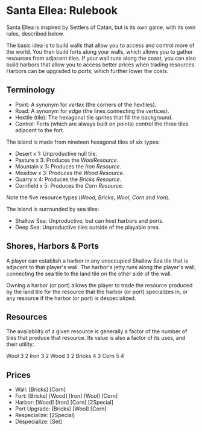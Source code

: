 # Santa Ellea: Rulebook

Santa Ellea is inspired by Settlers of Catan, but is its own game, with its
own rules, described below.

The basic idea is to build walls that allow you to access and control more of
the world. You then build forts along your walls, which allows you to gather
resources from adjacent tiles. If your wall runs along the coast, you can
also build harbors that allow you to access better prices when trading
resources. Harbors can be upgraded to ports, which further lower the
costs.

## Terminology

* Point: A synonym for *vertex* (the corners of the hextiles).
* Road: A synonym for *edge* (the lines connecting the vertices).
* Hextile (tile): The hexagonal tile sprites that fill the background.
* Control: Forts (which are always built on points) *control* the three
  tiles adjacent to the fort.

The island is made from nineteen hexagonal tiles of six types:

* Desert x 1: Unproductive null tile.
* Pasture x 3: Produces the *WoolResource*.
* Mountain x 3: Produces the *Iron Resource*.
* Meadow x 3: Produces the *Wood Resource*.
* Quarry x 4: Produces the *Bricks Resource*.
* Cornfield x 5: Produces the *Corn Resource*.

Note the five resource types (*Wood*, *Bricks*, *Wool*, *Corn* and *Iron*).

The island is surrounded by sea tiles:

* Shallow Sea: Unproductive, but can host harbors and ports.
* Deep Sea: Unproductive tiles outside of the playable area.

## Shores, Harbors & Ports

A player can establish a harbor in any unoccupied Shallow Sea tile that is
adjacent to that player's wall. The harbor's jetty runs along the player's
wall, connecting the sea tile to the land tile on the other side of the
wall.

Owning a harbor (or port) allows the player to trade the resource produced
by the land tile for the resource that the harbor (or port) specializes in,
or any resource if the harbor (or port) is despecialized.

## Resources

The availability of a given resource is generally a factor of the number of
tiles that produce that resource. Its value is also a factor of its uses,
and their utility:


Wool    3   2
Iron    3   2
Wood    3   2
Bricks  4   3
Corn    5   4

## Prices

* Wall: [Bricks] [Corn]
* Fort: [Bricks] [Wood] [Iron] [Wool] [Corn]
* Harbor: [Wood] [Iron] [Corn] [2Special]
* Port Upgrade: [Bricks] [Wool] [Corn]
* Respecialize: [2Special]
* Despecialize: [Set]
